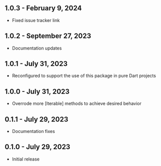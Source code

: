 ## 1.0.3 - February 9, 2024

- Fixed issue tracker link

## 1.0.2 - September 27, 2023

- Documentation updates

## 1.0.1 - July 31, 2023

- Reconfigured to support the use of this package in pure Dart projects

## 1.0.0 - July 31, 2023

- Overrode more [Iterable] methods to achieve desired behavior

## 0.1.1 - July 29, 2023

- Documentation fixes

## 0.1.0 - July 29, 2023

- Initial release
